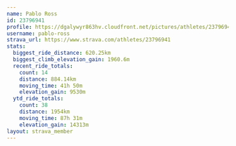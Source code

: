 ```yaml
---
name: Pablo Ross
id: 23796941
profile: https://dgalywyr863hv.cloudfront.net/pictures/athletes/23796941/14615399/1/large.jpg
username: pablo-ross
strava_url: https://www.strava.com/athletes/23796941
stats:
  biggest_ride_distance: 620.25km
  biggest_climb_elevation_gain: 1960.6m
  recent_ride_totals:
    count: 14
    distance: 884.14km
    moving_time: 41h 50m
    elevation_gain: 9530m
  ytd_ride_totals:
    count: 38
    distance: 1954km
    moving_time: 87h 31m
    elevation_gain: 14313m
layout: strava_member
--- 
```

